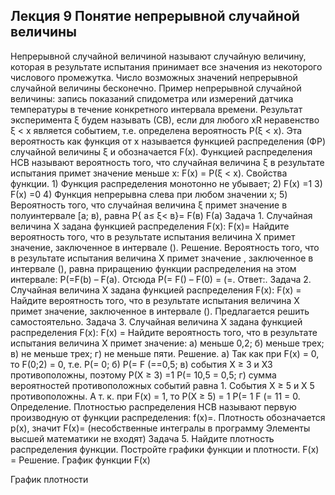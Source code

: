 ## Лекция 9 Понятие непрерывной случайной величины

Непрерывной случайной величиной называют случайную величину, которая в результате испытания принимает все значения из некоторого числового промежутка. Число возможных значений непрерывной случайной величины бесконечно. Пример непрерывной случайной величины: запись показаний спидометра или измерений датчика температуры в течение конкретного интервала времени.
Результат эксперимента ξ будем называть  (СВ), если для любого xR неравенство ξ < x является событием, т.е. определена вероятность Р(ξ < x). Эта вероятность как функция от х называется функцией распределения (ФР) случайной величины ξ и обозначается F(х).
Функцией распределения НСВ называют вероятность того, что случайная величина ξ в результате испытания примет значение меньше х:
 F(х) = Р(ξ < х).
Свойства функции.
    1) Функция распределения монотонно не убывает;
    2)  F(х) =1
    3)  F(х) =0
    4) Функция непрерывна слева при любом значении х;
    5) Вероятность того, что случайная величина ξ примет значение в полуинтервале [а; в), равна 
P{ а≤ ξ< в}= F(в)  F(а)
Задача 1.
Случайная величина Х задана функцией распределения F(x):
F(x)=
Найдите вероятность того, что в результате испытания величина Х примет значение, заключенное в интервале ().
Решение.
Вероятность того, что в результате испытания величина Х примет значение , заключенное в интервале (), равна приращению функции распределения на этом интервале:
Р(=F(b) – F(a).
Отсюда Р(= F() – F(0) = (=.
Ответ:.
Задача 2.
Случайная величина Х задана функцией распределения F(x):
F(x) =
Найдите вероятность того, что в результате испытания величина Х примет значение, заключенное в интервале ().
Предлагается решить самостоятельно.
Задача 3.
Случайная величина Х задана функцией распределения F(x):
F(x) =
Найдите вероятность того, что в результате испытания величина Х примет значение:
а) меньше 0,2;
б) меньше трех;
в) не меньше трех;
г) не меньше пяти.
Решение.
а) Так как при F(x) = 0, то F(0;2) = 0, т.е. Р(= 0;
б) Р(= F (==0,5;
в) события  X ≥ 3  и X3 противоположны, поэтому
 Р(X ≥ 3) =1  Р(= 10,5 = 0,5;
г) сумма вероятностей противоположных событий равна 1. События  X ≥ 5  и   X 5 противоположны. А т. к. при  F(x) = 1, то 
Р(X ≥ 5) = 1 Р(= 1 F (= 11 = 0.
Определение.
 Плотностью распределения НСВ называют первую производную от функции распределения: f(x)=. Плотность обозначается р(х), значит
F(х)= (несобственные интегралы в программу Элементы высшей математики не входят)
Задача 5. Найдите плотность распределения функции. Постройте графики функции и плотности. 
F(x) =
Решение. 
 График функции F(x)


График плотности


